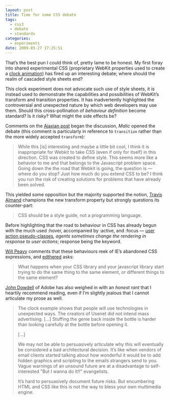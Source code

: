 ```yaml
---
layout: post
title: Time for some CSS debate
tags:
  - css3
  - debate
  - standards
categories:
  - experiments
date: 2009-03-27 17:25:51
---
```


That’s the best pun I could think of, pretty lame to be honest. My first foray into shared experimental CSS (proprietary WebKit properties used to create a [clock animation](/2009-03/an-analogue-clock-using-only-css/)) has fired up an interesting debate; where should the realm of cascaded style sheets end?

This clock experiment does not advocate such use of style sheets, it is instead used to demonstrate the capabilities and possibilities of WebKit’s transform and transition properties. It has inadvertently highlighted the controversial and unexpected nature by which web developers may use them. Should this cross-pollination of _behaviour definition_ become standard? Is it risky? What might the side effects be?

Comments on the [Ajaxian post](http://ajaxian.com/archives/creating-a-clock-in-css#comments) began the discussion, _Malic_ opened the debate (this comment is particularly in reference to `transition` rather than the more widely accepted `transform`):

> While this [is] interesting and maybe a little bit cool, I think it is inappropriate for Webkit to take CSS (even if only for itself) in this direction. CSS was created to define style. This seems more like a behavior to me and that belongs to the Javascript problem space. Going down the the road that Webkit is going, the question is — where do you stop? Just how much do you extend CSS to be? I think you run the risk of creating solutions for problems that have already been solved.

This yielded some opposition but the majority supported the notion, [Travis Almand](http://www.travisalmand.net/) champions the new transform property but strongly questions its counter-part:

> CSS should be a style guide, not a programming language.

Before highlighting that the road to behaviour in CSS has already begun with the much used :hover, accompanied by :active, and :focus — [user action pseudo-classes](https://www.w3.org/TR/css3-selectors/#useraction-pseudos), <cite>agents sometimes change the rendering in response to user actions</cite>; response being the keyword.

[Will Peavy](http://willpeavy.net/) comments that these behaviours reek of IE’s abandoned CSS expressions, and [edthered](http://doggydoo.net/) asks:

> What happens when your CSS library and your javascript library start trying to do the same thing to the same element, or different things to the same element?

[John Dowdell](http://blogs.adobe.com/jd/2009/03/pervin_the_standards.html) of Adobe has also weighed in with an _honest rant_ that I heartily recommend reading, even if I’m slightly jealous that I cannot articulate my prose as well.

> The clock example shows that people will use technologies in unexpected ways. The creators of Usenet did not intend mass advertising. [...] Stuffing the genie back inside the bottle is harder than looking carefully at the bottle before opening it.
>
> [...]
>
> We may not be able to persuasively articulate why this will eventually be considered a bad architectural decision. It’s like when vendors of email clients started talking about how wonderful it would be to add hidden graphics and scripting to the emails strangers send to you. Vague warnings of an unsound future are at a disadvantage to self-interested "But I wanna do it!!" evangelists.
>
> It’s hard to persuasively document future risks. But encumbering HTML and CSS like this is not the way to bless your own multimedia engine.
